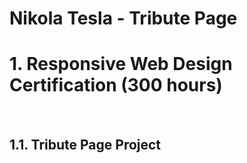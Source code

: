 # Nikola Tesla - Tribute Page
<h1>1. Responsive Web Design Certification (300 hours)</h1> <br>
<h2>1.1. Tribute Page Project</h2>
